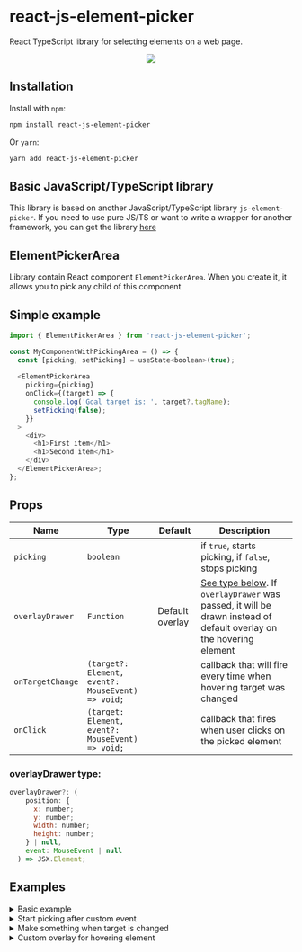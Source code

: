 
# react-js-element-picker

React TypeScript library for selecting elements on a web page.

<p align="center">
  <img src="https://i.imgur.com/mGlNnAo.gif">
</p>


## Installation

Install with `npm`:
```bash
npm install react-js-element-picker
```

Or `yarn`:
```bash
yarn add react-js-element-picker
```

## Basic JavaScript/TypeScript library

This library is based on another JavaScript/TypeScript library `js-element-picker`. If you need to use pure JS/TS or want to write a wrapper for another framework, you can get the library [here](https://www.npmjs.com/package/js-element-picker)

## ElementPickerArea

Library contain React component `ElementPickerArea`. When you create it, it allows you to pick any child of this component 

## Simple example

```javascript
import { ElementPickerArea } from 'react-js-element-picker';

const MyComponentWithPickingArea = () => {
  const [picking, setPicking] = useState<boolean>(true);
  
  <ElementPickerArea
    picking={picking}
    onClick={(target) => {
      console.log('Goal target is: ', target?.tagName);
      setPicking(false);
    }}
  >
    <div>
      <h1>First item</h1>
      <h1>Second item</h1>
    </div>
  </ElementPickerArea>;
};
```

## Props

| Name        | Type        | Default | Description
|-------------|-------------|---------|-------------|
| `picking`   | `boolean`   |         |if `true`, starts picking, if `false`, stops picking|
| `overlayDrawer`   | `Function`   | Default overlay        |[See type below](#overlaydrawer-type). If `overlayDrawer` was passed, it will be drawn instead of default overlay on the hovering element|
| `onTargetChange`   | `(target?: Element, event?: MouseEvent) => void;`   |         |callback that will fire every time when hovering target was changed|
| `onClick`   | `(target: Element, event?: MouseEvent) => void;`   |         |callback that fires when user clicks on the picked element|

### overlayDrawer type:
```javascript
overlayDrawer?: (
    position: {
      x: number;
      y: number;
      width: number;
      height: number;
    } | null,
    event: MouseEvent | null
  ) => JSX.Element;
```


## Examples

<details>
  <summary>Basic example</summary>

  In this example you create `ElementPickerArea` component which starts picking immediately after initialization and after click on target logs it in console and stops picking

  ```javascript
import { ElementPickerArea } from 'react-js-element-picker';

const MyComponentWithPickingArea = () => {
  const [picking, setPicking] = useState<boolean>(true);
  
  <ElementPickerArea
    picking={picking}
    onClick={(target) => {
      console.log('Goal target is: ', target?.tagName);
      setPicking(false);
    }}
  >
    <div>
      <h1>First item</h1>
      <h1>Second item</h1>
    </div>
  </ElementPickerArea>;
};
  ```
</details>

<details>
  <summary>Start picking after custom event</summary>

  If you want to start picking on any event (for example, button click), you can use `picking` prop

  ```javascript
import { ElementPickerArea } from 'react-js-element-picker';

const MyComponentWithPickingArea = () => {
  const [picking, setPicking] = useState<boolean>(true);
  
  <>
      <button onClick={() => setPicking(true)}>Start picking</button>
      <ElementPickerArea
        picking={picking}
        onClick={(target) => {
          console.log('Goal target is: ', target?.tagName);
          setPicking(false);
        }}
      >
        <div>
          <h1>First item</h1>
          <h1>Second item</h1>
        </div>
      </ElementPickerArea>
  </>
};
  ```
</details>

<details>
  <summary>Make something when target is changed</summary>

  If you want to make something while user is picking elements, you can use `onTargetChange` prop. That is function which will fire every time when target was updated

  ```javascript
import { ElementPickerArea } from 'react-js-element-picker';

const MyComponentWithPickingArea = () => {
  const [picking, setPicking] = useState<boolean>(true);
  
  <ElementPickerArea
    picking={picking}
    onClick={(target) => {
      console.log('Goal target is: ', target?.tagName);
      setPicking(false);
    }}
    onTargetChange={(target) => {
      console.log('Hovering target is: ', target?.tagName);
    }}
  >
    <div>
      <h1>First item</h1>
      <h1>Second item</h1>
    </div>
  </ElementPickerArea>;
};
  ```
</details>

<details>
  <summary>Custom overlay for hovering element</summary>

  If you want to create custom overlay for hovering element, you need to pass `overlayDrawer()` prop. It gets `position` and `event` as arguments and must return an JSX.Element. Result element will appear inside of overlay, so you don't need to think about positioning. Actually `position` is some fields from `event` just to make it easier to get.

  So first you need to create a component for overlay drawer:
  

  ```javascript
const HoveringOverlay = ({
    position,
    event,
}: {
    position: { x: number; y: number } | null;
    event: MouseEvent | null;
}) => {
    const target = event ? (event.target as Element) : null;

    return (
      <div className="hovering-overlay">
        {target ? <span>{target?.tagName}</span> : null}
        {position ? <span>{`${position.x}, ${position.y}`}</span> : null}
      </div>
    );
};
  ```

  And then you can use it:


  ```javascript
import { ElementPickerArea } from 'react-js-element-picker';

const MyComponentWithPickingArea = () => {
  const [picking, setPicking] = useState<boolean>(true);
  
  <ElementPickerArea
    picking={picking}
    onClick={(target) => {
      console.log('Goal target is: ', target?.tagName);
      setPicking(false);
    }}
    overlayDrawer={(position, event) => (
        <HoveringOverlay position={position} event={event} />
    )}
  >
    <div>
      <h1>First item</h1>
      <h1>Second item</h1>
    </div>
  </ElementPickerArea>;
};
  ```

  As a result you'll see something like this:
  <p align="center">
  <img src="https://i.imgur.com/Q8bwEU7.gif">
  </p>
</details>

